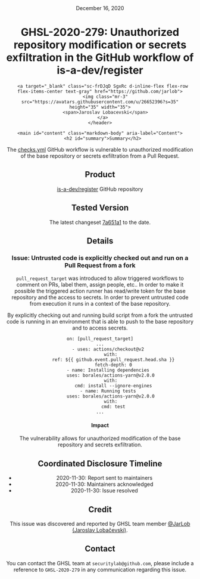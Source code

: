 <header class="post-header d-block mb-6">
      <div class="date text-mono f5 my-3">December 16, 2020</div>
      <h1 class="my-2 h00-mktg lh-condensed">GHSL-2020-279: Unauthorized repository modification or secrets exfiltration in the GitHub workflow of is-a-dev/register</h1>

      
      
      
      
      

      

      <a target="_blank" class="sc-frDJqD SgxRc d-inline-flex flex-row flex-items-center text-gray" href="https://github.com/jarlob">
        <img class="mr-3" src="https://avatars.githubusercontent.com/u/26652396?s=35" height="35" width="35">
        <span>Jaroslav Lobacevski</span>
      </a>
    </header>

    <main id="content" class="markdown-body" aria-label="Content">
      <h2 id="summary">Summary</h2>

<p>The <a href="https://github.com/is-a-dev/register/blob/master/.github/workflows/checks.yml">checks.yml</a> GitHub workflow is vulnerable to unauthorized modification of the base repository or secrets exfiltration from a Pull Request.</p>

<h2 id="product">Product</h2>

<p><a href="https://github.com/is-a-dev/register">is-a-dev/register</a> GitHub repository</p>

<h2 id="tested-version">Tested Version</h2>

<p>The latest changeset <a href="https://github.com/is-a-dev/register/blob/7a651a1fcfbcbfafdf2fdfaf5572f141603f7906/.github/workflows/checks.yml">7a651a1</a> to the date.</p>

<h2 id="details">Details</h2>

<h3 id="issue-untrusted-code-is-explicitly-checked-out-and-run-on-a-pull-request-from-a-fork">Issue: Untrusted code is explicitly checked out and run on a Pull Request from a fork</h3>

<p><code class="language-plaintext highlighter-rouge">pull_request_target</code> was introduced to allow triggered workflows to comment on PRs, label them, assign people, etc.. In order to make it possible the triggered action runner has read/write token for the base repository and the access to secrets. In order to prevent untrusted code from execution it runs in a context of the base repository.</p>

<p>By explicitly checking out and running build script from a fork the untrusted code is running in an environment that is able to push to the base repository and to access secrets.</p>

<div class="language-yaml highlighter-rouge"><div class="highlight"><pre class="highlight"><code><span class="na">on</span><span class="pi">:</span> <span class="pi">[</span><span class="nv">pull_request_target</span><span class="pi">]</span>
<span class="nn">...</span>
      <span class="pi">-</span> <span class="na">uses</span><span class="pi">:</span> <span class="s">actions/checkout@v2</span>
        <span class="na">with</span><span class="pi">:</span>
          <span class="na">ref</span><span class="pi">:</span> <span class="s">${{ github.event.pull_request.head.sha }}</span>
          <span class="na">fetch-depth</span><span class="pi">:</span> <span class="m">0</span>
      <span class="pi">-</span> <span class="na">name</span><span class="pi">:</span> <span class="s">Installing dependencies</span>
        <span class="na">uses</span><span class="pi">:</span> <span class="s">borales/actions-yarn@v2.0.0</span>
        <span class="na">with</span><span class="pi">:</span>
          <span class="na">cmd</span><span class="pi">:</span> <span class="s">install --ignore-engines</span>
      <span class="pi">-</span> <span class="na">name</span><span class="pi">:</span> <span class="s">Running tests</span>
        <span class="na">uses</span><span class="pi">:</span> <span class="s">borales/actions-yarn@v2.0.0</span>
        <span class="na">with</span><span class="pi">:</span>
          <span class="na">cmd</span><span class="pi">:</span> <span class="s">test</span>
<span class="nn">...</span>
</code></pre></div></div>

<h4 id="impact">Impact</h4>

<p>The vulnerability allows for unauthorized modification of the base repository and secrets exfiltration.</p>

<h2 id="coordinated-disclosure-timeline">Coordinated Disclosure Timeline</h2>

<ul>
  <li>2020-11-30: Report sent to maintainers</li>
  <li>2020-11-30: Maintainers acknowledged</li>
  <li>2020-11-30: Issue resolved</li>
</ul>

<h2 id="credit">Credit</h2>

<p>This issue was discovered and reported by GHSL team member <a href="https://github.com/JarLob">@JarLob (Jaroslav Lobačevski)</a>.</p>

<h2 id="contact">Contact</h2>

<p>You can contact the GHSL team at <code class="language-plaintext highlighter-rouge">securitylab@github.com</code>, please include a reference to <code class="language-plaintext highlighter-rouge">GHSL-2020-279</code> in any communication regarding this issue.</p>

   